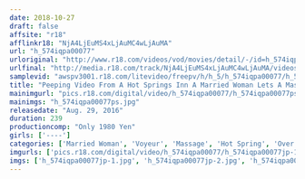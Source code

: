 ```yaml
---
date: 2018-10-27
draft: false
affsite: "r18"
afflinkr18: "NjA4LjEuMS4xLjAuMC4wLjAuMA"
url: "h_574iqpa00077"
urloriginal: "http://www.r18.com/videos/vod/movies/detail/-/id=h_574iqpa00077"
urlfinal: "http://media.r18.com/track/NjA4LjEuMS4xLjAuMC4wLjAuMA/videos/vod/movies/detail/-/id=h_574iqpa00077"
samplevid: "awspv3001.r18.com/litevideo/freepv/h/h_5/h_574iqpa00077/h_574iqpa00077_dmb_w.mp4"
title: "Peeping Video From A Hot Springs Inn A Married Woman Lets A Massage Therapist With A Rock Hard Cock Give Her A Pussy Massage 4 Hours"
mainimgurl: "pics.r18.com/digital/video/h_574iqpa00077/h_574iqpa00077ps.jpg"
mainimgs: "h_574iqpa00077ps.jpg"
releasedate: "Aug. 29, 2016"
duration: 239
productioncomp: "Only 1980 Yen"
girls: ['----']
categories: ['Married Woman', 'Voyeur', 'Massage', 'Hot Spring', 'Over 4 Hours']
imgurls: ['pics.r18.com/digital/video/h_574iqpa00077/h_574iqpa00077jp-1.jpg', 'pics.r18.com/digital/video/h_574iqpa00077/h_574iqpa00077jp-2.jpg', 'pics.r18.com/digital/video/h_574iqpa00077/h_574iqpa00077jp-3.jpg', 'pics.r18.com/digital/video/h_574iqpa00077/h_574iqpa00077jp-4.jpg', 'pics.r18.com/digital/video/h_574iqpa00077/h_574iqpa00077jp-5.jpg', 'pics.r18.com/digital/video/h_574iqpa00077/h_574iqpa00077jp-6.jpg', 'pics.r18.com/digital/video/h_574iqpa00077/h_574iqpa00077jp-7.jpg', 'pics.r18.com/digital/video/h_574iqpa00077/h_574iqpa00077jp-8.jpg', 'pics.r18.com/digital/video/h_574iqpa00077/h_574iqpa00077jp-9.jpg', 'pics.r18.com/digital/video/h_574iqpa00077/h_574iqpa00077jp-10.jpg', 'pics.r18.com/digital/video/h_574iqpa00077/h_574iqpa00077jp-11.jpg', 'pics.r18.com/digital/video/h_574iqpa00077/h_574iqpa00077jp-12.jpg', 'pics.r18.com/digital/video/h_574iqpa00077/h_574iqpa00077jp-13.jpg', 'pics.r18.com/digital/video/h_574iqpa00077/h_574iqpa00077jp-14.jpg', 'pics.r18.com/digital/video/h_574iqpa00077/h_574iqpa00077jp-15.jpg', 'pics.r18.com/digital/video/h_574iqpa00077/h_574iqpa00077jp-16.jpg', 'pics.r18.com/digital/video/h_574iqpa00077/h_574iqpa00077jp-17.jpg', 'pics.r18.com/digital/video/h_574iqpa00077/h_574iqpa00077jp-18.jpg', 'pics.r18.com/digital/video/h_574iqpa00077/h_574iqpa00077jp-19.jpg', 'pics.r18.com/digital/video/h_574iqpa00077/h_574iqpa00077jp-20.jpg']
imgs: ['h_574iqpa00077jp-1.jpg', 'h_574iqpa00077jp-2.jpg', 'h_574iqpa00077jp-3.jpg', 'h_574iqpa00077jp-4.jpg', 'h_574iqpa00077jp-5.jpg', 'h_574iqpa00077jp-6.jpg', 'h_574iqpa00077jp-7.jpg', 'h_574iqpa00077jp-8.jpg', 'h_574iqpa00077jp-9.jpg', 'h_574iqpa00077jp-10.jpg', 'h_574iqpa00077jp-11.jpg', 'h_574iqpa00077jp-12.jpg', 'h_574iqpa00077jp-13.jpg', 'h_574iqpa00077jp-14.jpg', 'h_574iqpa00077jp-15.jpg', 'h_574iqpa00077jp-16.jpg', 'h_574iqpa00077jp-17.jpg', 'h_574iqpa00077jp-18.jpg', 'h_574iqpa00077jp-19.jpg', 'h_574iqpa00077jp-20.jpg']
---
```

